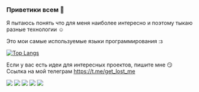 ### Приветики всем 👋  
Я пытаюсь понять что для меня наиболее интересно и поэтому тыкаю разные технологии ☺️

Это мои самые используемые языки программирования :з

[![Top Langs](https://github-readme-stats.vercel.app/api/top-langs/?username=DoctorSB)](https://github.com/DoctorSB/github-readme-stats)


Если у вас есть идеи для интересных проектов, пишите мне 😏  
Ссылка на мой телеграм https://t.me/get_lost_me 

<a href="mailto:contact@daniels-roth-stan.fr?subject=[GitHub]%20🔥%20Prise%20de%20contact&body=Bonjour%20Stan%2C%0A%0AJe%20viens%20vers%20toi%20aujourd%27hui%20apr%C3%A8s%20avoir%20vu%20ton%20profil%20GitHub%20pour%20..."><img src="https://img.shields.io/badge/e‑mail-D14836.svg?style=for-the-badge&logo=GMail&logoColor=white"/></a>
  <a href="https://instagram.com/mrstandu33"><img src="https://img.shields.io/badge/instagram-E4405F.svg?style=for-the-badge&logo=instagram&logoColor=white"/></a>
  <a href="https://twitch.tv/mrstandu33"><img src="https://img.shields.io/badge/twitch-9146FF.svg?style=for-the-badge&logo=twitch&logoColor=white"/></a>
  <a href="https://linkedin.com/in/stan-daniels-roth-278478127"><img src="https://img.shields.io/badge/linkedin-0077B5.svg?style=for-the-badge&logo=linkedin&logoColor=white"/></a>
  <a href="https://twitter.com/mrstandu33"><img src="https://img.shields.io/badge/twitter-1DA1F2.svg?style=for-the-badge&logo=twitter&logoColor=white"/></a>

